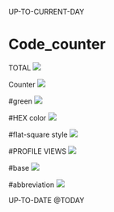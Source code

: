 UP-TO-CURRENT-DAY

# Code_counter
TOTAL
![](https://komarev.com/ghpvc/?username=LaraEvdokimova&color=green&style=for-the-badge&label=MY+PROFILE+VIEWS&base=0)

Counter 
![](https://komarev.com/ghpvc/?username=LaraEvdokimova)


#green
![](https://komarev.com/ghpvc/?username=LaraEvdokimova&color=green)


#HEX color
![](https://komarev.com/ghpvc/?username=LaraEvdokimova&color=dc143c)


#flat-square style
![](https://komarev.com/ghpvc/?username=LaraEvdokimova&style=flat-square)


#PROFILE VIEWS
![](https://komarev.com/ghpvc/?username=LaraEvdokimova&label=PROFILE+VIEWS)


#base
![](https://komarev.com/ghpvc/?username=LaraEvdokimova&base=0)


#abbreviation
![](https://komarev.com/ghpvc/?username=LaraEvdokimova&abbreviated=true)

UP-TO-DATE @TODAY

